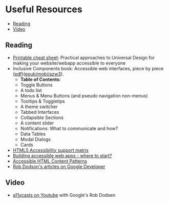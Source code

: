 # Useful Resources

- [Reading](#Reading)
- [Video](#Video)

## Reading

- [Printable cheat sheet](https://moritzgiessmann.de/accessibility-cheatsheet/): Practical approaches to Universal Design for making your website/webapp accessible to everyone
- Inclusive Components book: Accessible web interfaces, piece by piece ([pdf](https://github.com/basecamp/accessibility/blob/master/files/Inclusive%20Components%20-%20Heydon%20Pickering.pdf))([epub/mobi/azw3](https://github.com/basecamp/accessibility/blob/master/files/Inclusive_Compenents_other_formats.zip)).
  - **Table of Contents:**
  - Toggle Buttons
  - A todo list
  - Menus & Menu Buttons (and pseudo navigation non-menus)
  - Tooltips & Toggletips
  - A theme switcher
  - Tabbed Interfaces
  - Collapsible Sections
  - A content slider
  - Notifications: What to communicate and how?
  - Data Tables
  - Modal Dialogs
  - Cards
- [HTML5 Accessibility support matrix](https://www.html5accessibility.com)
- [Building accessible web apps - where to start?](https://marcus.io/blog/building-a11y-web-apps-where-to-start)
- [Accessible HTML Content Patterns](https://ericwbailey.github.io/accessible-html-content-patterns/)
- [Rob Dodson's articles on Google Developer](https://developers.google.com/web/resources/contributors/robdodson)

## Video

- [a11ycasts on Youtube](https://www.youtube.com/playlist?list=PLNYkxOF6rcICWx0C9LVWWVqvHlYJyqw7g) with Google's Rob Dodsen
